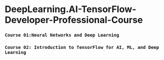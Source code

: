 # DeepLearning.AI-TensorFlow-Developer-Professional-Course
### ```Course 01:Neural Networks and Deep Learning```
### ```Course 02: Introduction to TensorFlow for AI, ML, and Deep Learning```
